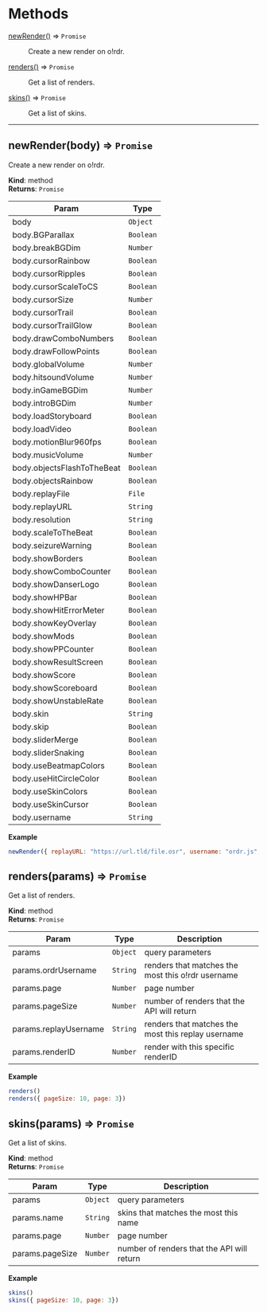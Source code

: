 # Methods

<dl>
<dt><a href="#newRender">newRender()</a> ⇒ <code>Promise</code></dt>
<dd><p>Create a new render on o!rdr.</p>
</dd>
<dt><a href="#renders">renders()</a> ⇒ <code>Promise</code></dt>
<dd><p>Get a list of renders.</p>
</dd>
<dt><a href="#skins">skins()</a> ⇒ <code>Promise</code></dt>
<dd><p>Get a list of skins.</p>
</dd>
</dl>

---

<a name="newRender"></a>

## newRender(body) ⇒ <code>Promise</code>
Create a new render on o!rdr.

**Kind**: method  
**Returns**: <code>Promise</code>  

| Param | Type |
| --- | --- |
| body | <code>Object</code> |
| body<area>.BGParallax | <code>Boolean</code> |
| body<area>.breakBGDim | <code>Number</code> |
| body<area>.cursorRainbow | <code>Boolean</code> |
| body<area>.cursorRipples | <code>Boolean</code> |
| body<area>.cursorScaleToCS | <code>Boolean</code> |
| body<area>.cursorSize | <code>Number</code> |
| body<area>.cursorTrail | <code>Boolean</code> |
| body<area>.cursorTrailGlow | <code>Boolean</code> |
| body<area>.drawComboNumbers | <code>Boolean</code> |
| body<area>.drawFollowPoints | <code>Boolean</code> |
| body<area>.globalVolume | <code>Number</code> |
| body<area>.hitsoundVolume | <code>Number</code> |
| body<area>.inGameBGDim | <code>Number</code> |
| body<area>.introBGDim | <code>Number</code> |
| body<area>.loadStoryboard | <code>Boolean</code> |
| body<area>.loadVideo | <code>Boolean</code> |
| body<area>.motionBlur960fps | <code>Boolean</code> |
| body<area>.musicVolume | <code>Number</code> |
| body<area>.objectsFlashToTheBeat | <code>Boolean</code> |
| body<area>.objectsRainbow | <code>Boolean</code> |
| body<area>.replayFile | <code>File</code> |
| body<area>.replayURL | <code>String</code> |
| body<area>.resolution | <code>String</code> |
| body<area>.scaleToTheBeat | <code>Boolean</code> |
| body<area>.seizureWarning | <code>Boolean</code> |
| body<area>.showBorders | <code>Boolean</code> |
| body<area>.showComboCounter | <code>Boolean</code> |
| body<area>.showDanserLogo | <code>Boolean</code> |
| body<area>.showHPBar | <code>Boolean</code> |
| body<area>.showHitErrorMeter | <code>Boolean</code> |
| body<area>.showKeyOverlay | <code>Boolean</code> |
| body<area>.showMods | <code>Boolean</code> |
| body<area>.showPPCounter | <code>Boolean</code> |
| body<area>.showResultScreen | <code>Boolean</code> |
| body<area>.showScore | <code>Boolean</code> |
| body<area>.showScoreboard | <code>Boolean</code> |
| body<area>.showUnstableRate | <code>Boolean</code> |
| body<area>.skin | <code>String</code> |
| body<area>.skip | <code>Boolean</code> |
| body<area>.sliderMerge | <code>Boolean</code> |
| body<area>.sliderSnaking | <code>Boolean</code> |
| body<area>.useBeatmapColors | <code>Boolean</code> |
| body<area>.useHitCircleColor | <code>Boolean</code> |
| body<area>.useSkinColors | <code>Boolean</code> |
| body<area>.useSkinCursor | <code>Boolean</code> |
| body<area>.username | <code>String</code> |

**Example**  
```js
newRender({ replayURL: "https://url.tld/file.osr", username: "ordr.js", resolution: "1920x1080", ... })
```


<a name="renders"></a>

## renders(params) ⇒ <code>Promise</code>
Get a list of renders.

**Kind**: method  
**Returns**: <code>Promise</code>

| Param | Type | Description |
| --- | --- | --- |
| params | <code>Object</code> | query parameters |
| params<area>.ordrUsername | <code>String</code> | renders that matches the most this o!rdr username |
| params<area>.page | <code>Number</code> | page number |
| params<area>.pageSize | <code>Number</code> | number of renders that the API will return|
| params<area>.replayUsername | <code>String</code> | renders that matches the most this replay username |
| params<area>.renderID | <code>Number</code> | render with this specific renderID |

**Example**  
```js
renders()
renders({ pageSize: 10, page: 3})
```

<a name="skins"></a>

## skins(params) ⇒ <code>Promise</code>
Get a list of skins.

**Kind**: method  
**Returns**: <code>Promise</code>

| Param | Type | Description |
| --- | --- | --- |
| params | <code>Object</code> | query parameters |
| params<area>.name | <code>String</code> | skins that matches the most this name |
| params<area>.page | <code>Number</code> | page number |
| params<area>.pageSize | <code>Number</code> | number of renders that the API will return|

**Example**  
```js
skins()
skins({ pageSize: 10, page: 3})
```
